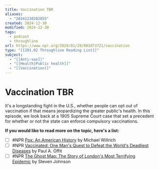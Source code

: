 ```yaml
---
title: Vaccination TBR
aliases:
  - "20241230202855"
created: 2024-12-30
modified: 2024-12-30
tags:
  - podcast
  - throughline
url: https://www.npr.org/2020/01/29/801073721/vaccination
type: "[[201.02 Throughline Reading List]]"
subject:
  - "[[Anti-vax]]"
  - "[[Health|Public health]]"
  - "[[Vaccination]]"
---
```

# Vaccination TBR

It's a longstanding fight in the U.S., whether people can opt out of vaccination if that means jeopardizing the greater public's health. In this episode, we look back at a 1905 Supreme Court case that set a precedent for whether or not the state can enforce compulsory vaccinations.

**If you would like to read more on the topic, here's a list:**

- [ ] #NPR [Pox: An American History](https://www.goodreads.com/book/show/9730383-pox?ac=1&from_search=true) by Michael Willrich
- [ ] #NPR [Vaccinated: One Man's Quest to Defeat the World's Deadliest Diseases](https://www.goodreads.com/book/show/40725112-vaccinated) by Paul A. Offit
- [ ] #NPR [The Ghost Map: The Story of London's Most Terrifying Epidemic](https://www.goodreads.com/book/show/36086.The_Ghost_Map?from_search=true) by Steven Johnson
